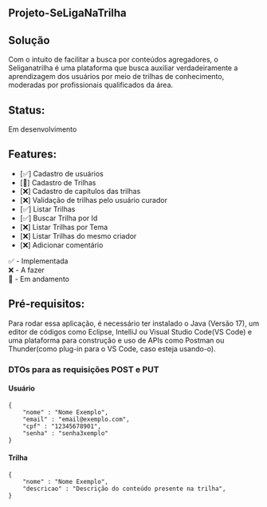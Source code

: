 ## Projeto-SeLigaNaTrilha

## Solução
Com o intuito de facilitar a busca por conteúdos agregadores, o Seliganatrilha é uma plataforma que busca auxiliar verdadeiramente a aprendizagem dos usuários por meio de trilhas de conhecimento, moderadas por profissionais qualificados da área.
## Status:
Em desenvolvimento

## Features:

- [✅] Cadastro de usuários
- [🔄] Cadastro de Trilhas
- [❌] Cadastro de capítulos das trilhas
- [❌] Validação de trilhas pelo usuário curador
- [✅] Listar Trilhas
- [✅] Buscar Trilha por Id
- [❌] Listar Trilhas por Tema
- [❌] Listar Trilhas do mesmo criador
- [❌] Adicionar comentário

✅ - Implementada  
❌ - A fazer  
🔄 - Em andamento

<h2>Pré-requisitos:</h2>
Para rodar essa aplicação, é necessário ter instalado o Java (Versão 17), um editor de códigos como Eclipse, IntelliJ ou Visual Studio Code(VS Code) e uma plataforma para construção e uso de APIs como Postman ou Thunder(como plug-in para o VS Code, caso esteja usando-o).

### DTOs para as requisições POST e PUT
#### Usuário

````
{
    "nome" : "Nome Exemplo",
    "email" : "email@exemplo.com",
    "cpf" : "12345678901",
    "senha" : "senha3xemplo"
}
````

#### Trilha
````
{
    "nome" : "Nome Exemplo",
    "descricao" : "Descrição do conteúdo presente na trilha",
}
````